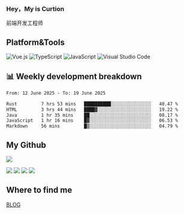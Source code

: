 ### Hey，My is Curtion
前端开发工程师
## Platform&Tools

![Vue.js](https://img.shields.io/badge/-Vue.js-4FC08D?style=flat-square&logo=Vue.js&logoColor=white)
![TypeScript](https://img.shields.io/badge/-TypeScript-007ACC?style=flat-square&logo=typescript&logoColor=white)
![JavaScript](https://img.shields.io/badge/-JavaScript-F7DF1E?style=flat-square&logo=javascript&logoColor=black)
![Visual Studio Code](https://img.shields.io/badge/-VSCode-007ACC?style=flat-square&logo=Visual-Studio-Code&logoColor=white)

## 📊 Weekly development breakdown

<!--START_SECTION:waka-->

```txt
From: 12 June 2025 - To: 19 June 2025

Rust         7 hrs 53 mins   ██████████░░░░░░░░░░░░░░░   40.47 %
HTML         3 hrs 44 mins   ████▓░░░░░░░░░░░░░░░░░░░░   19.22 %
Java         1 hr 35 mins    ██░░░░░░░░░░░░░░░░░░░░░░░   08.17 %
JavaScript   1 hr 16 mins    █▓░░░░░░░░░░░░░░░░░░░░░░░   06.53 %
Markdown     56 mins         █▒░░░░░░░░░░░░░░░░░░░░░░░   04.79 %
```

<!--END_SECTION:waka-->

## My Github

![](http://github-profile-summary-cards.vercel.app/api/cards/profile-details?username=curtion&theme=nord_bright)

![](http://github-profile-summary-cards.vercel.app/api/cards/stats?username=curtion&theme=nord_bright)
![](http://github-profile-summary-cards.vercel.app/api/cards/productive-time?username=curtion&theme=nord_bright&utcOffset=8)
![](http://github-profile-summary-cards.vercel.app/api/cards/repos-per-language?username=curtion&theme=nord_bright)
![](http://github-profile-summary-cards.vercel.app/api/cards/most-commit-language?username=curtion&theme=nord_bright)

## Where to find me

[BLOG](https://blog.3gxk.net)
